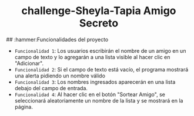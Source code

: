 <h1 align="center"> challenge-Sheyla-Tapia Amigo Secreto </h1>
## :hammer:Funcionalidades del proyecto

- `Funcionalidad 1`: Los usuarios escribirán el nombre de un amigo en un campo de texto y lo agregarán a una lista visible al hacer clic en "Adicionar".
- `Funcionalidad 2`: Si el campo de texto está vacío, el programa mostrará una alerta pidiendo un nombre válido
- `Funcionalidad 3`: Los nombres ingresados aparecerán en una lista debajo del campo de entrada.
- `Funcionalidad 4`: Al hacer clic en el botón "Sortear Amigo", se seleccionará aleatoriamente un nombre de la lista y se mostrará en la página.
